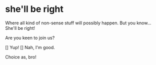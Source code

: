 # she'll be right
Where all kind of non-sense stuff will possibly happen. But you know... She'll be right!

Are you keen to join us?

[] Yup!
[] Nah, I'm good.

Choice as, bro!
